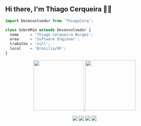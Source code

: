 
<!--
**Thiago-Cerq/Thiago-Cerq** is a ✨ _special_ ✨ repository because its `README.md` (this file) appears on your GitHub profile.

Here are some ideas to get you started:

- 🔭 I’m currently working on ...
- 🌱 I’m currently learning ...
- 👯 I’m looking to collaborate on ...
- 🤔 I’m looking for help with ...
- 💬 Ask me about ...
- 📫 How to reach me: ...
- 😄 Pronouns: ...
- ⚡ Fun fact: ...
-->
## Hi there, I'm Thiago Cerqueira 👋:call_me_hand:


```js
import Desenvolvedor from 'ThiagoCerq';

class SobreMim extends Desenvolvedor {
  nome     = 'Thiago Cerqueira Borges';
  area     = 'Software Engineer';
  trabalho = 'null';
  local    = 'Brasilia/DF';
}

```

<div align="center">
  <a href="https://github.com/Thiago-Cerq">
  <img height="160em" src="https://github-readme-stats.vercel.app/api?username=Thiago-Cerq&show_icons=true&theme=dracula&include_all_commits=true&count_private=true"/>
  <img height="160em" src="https://github-readme-stats.vercel.app/api/top-langs/?username=Thiago-Cerq&layout=compact&langs_count=7&theme=dracula"/>
</div>

</p>  
<div align="center">
  <a href="https://www.instagram.com/thiagocerq/" target="_blank"><img src="https://img.shields.io/badge/-Instagram-%23E4405F?style=for-the-badge&logo=instagram&logoColor=white" target="_blank"></a>
  <a href = "mailto:contatorafaballerini@gmail.com"><img src="https://img.shields.io/badge/-Gmail-%23333?style=for-the-badge&logo=gmail&logoColor=white" target="_blank"></a>
  <a href="https://www.linkedin.com/in/thiago-cerqueira-933ab9239/" target="_blank"><img src="https://img.shields.io/badge/-LinkedIn-%230077B5?style=for-the-badge&logo=linkedin&logoColor=white" target="_blank"></a> 
  <a href="https://t.me/ThiagoCerqueira" target="_blank"><img src="https://img.shields.io/badge/Telegram-2CA5E0?style=for-the-badge&logo=telegram&logoColor=white" target="_blank"></a> 
 

 
 
</div>
